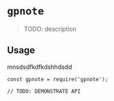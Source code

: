 # `gpnote`

> TODO: description

## Usage
mnsdsdfkdfkdshhdsdd
```
const gpnote = require('gpnote');

// TODO: DEMONSTRATE API
```
